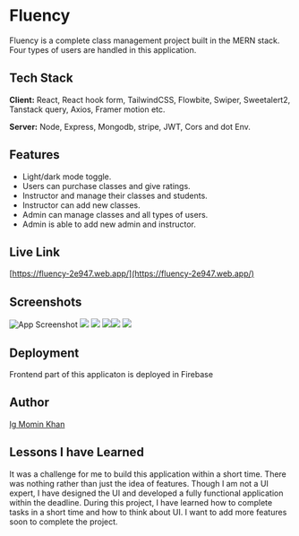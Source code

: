 
# Fluency   


Fluency is a complete class management project built in the MERN stack. Four types of users are handled in this application.

## Tech Stack

**Client:** React, React hook form,  TailwindCSS, Flowbite, Swiper, Sweetalert2, Tanstack query, Axios, Framer motion etc.

**Server:** Node, Express, Mongodb, stripe, JWT, Cors and dot Env.


## Features

- Light/dark mode toggle.
- Users can purchase classes and give ratings.
- Instructor and manage their classes and students.
- Instructor can add new classes.
- Admin can manage classes and all types of users.
- Admin is able to add new admin and instructor.

## Live Link

[https://fluency-2e947.web.app/](https://fluency-2e947.web.app/)


## Screenshots

![App Screenshot](https://i.ibb.co/k5w6Ww7/Screenshot-from-2023-07-07-12-00-55.png)
![](https://i.ibb.co/8NgVrjM/fluency-2e947-web-app-4.png)
![](https://i.ibb.co/vw9vs1c/fluency-2e947-web-app-3.png)
![](https://i.ibb.co/Y7qYw4g/fluency-2e947-web-app-instructors-2.png)![](https://i.ibb.co/7JxLYnH/fluency-2e947-web-app-instructors.png)
![](https://i.ibb.co/jT8Sfcv/fluency-2e947-web-app-instructors-1.png)


## Deployment

Frontend part of this applicaton is deployed in Firebase

## Author

[Ig Momin Khan](https://www.github.com/igmominkhan)

## Lessons I have Learned

It was a challenge for me to build this application within a short time. There was nothing rather than just the idea of features. Though I am not a UI expert, I have designed the UI and developed a fully functional application within the deadline. During this project, I have learned how to complete tasks in a short time and how to think about UI. I want to add more features soon to complete the project. 

